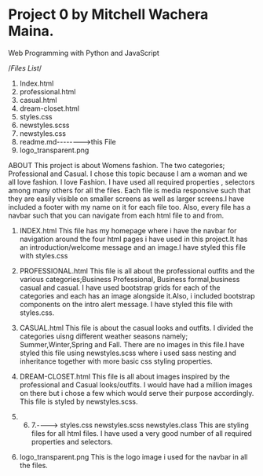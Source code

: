 # Project 0 by Mitchell Wachera Maina.

Web Programming with Python and JavaScript


/*Files List*/
1. Index.html
2. professional.html
3. casual.html
4. dream-closet.html
5. styles.css
6. newstyles.scss
7. newstyles.css
8. readme.md-------->this File
9. logo_transparent.png


ABOUT
This project is about Womens fashion. The two categories; Professional and Casual.
I chose this topic because I am a woman and we all love fashion. I love Fashion.
I have used all required properties , selectors among many others for all the files.
Each file is media responsive such that they are easily visible on smaller screens as
well as larger screens.I have included a footer with my name on it for each file too.
Also, every file has a navbar such that you can navigate from each html file to and from.

1. INDEX.html
This file has my homepage where i have the navbar for navigation around the four html pages
i have used in this project.It has an introduction/welcome message and an image.I have
styled this file with styles.css

2. PROFESSIONAL.html
This file is all about the professional outfits and the various categories;Business Professional,
Business formal,business casual and casual. I have used bootstrap grids for each of the categories
and each has an image alongside it.Also, i included bootstrap components on the intro alert message.
 I have styled this file with styles.css.

3. CASUAL.html
This file is about the casual looks and outfits. I divided the categories uisng different weather seasons
namely; Summer,Winter,Spring and Fall. There are no images in this file.I have styled this file using newstyles.scss
where i used sass nesting and inheritance together with more basic css styling properties.

4. DREAM-CLOSET.html
This file is all about images inspired by the professional and Casual looks/outfits.  I would have had
a million images on there but i chose a few which would serve their purpose accordingly. This file is styled by
newstyles.scss.

5. 6. 7.----> styles.css newstyles.scss newstyles.class
This are styling files for all html files. I have used a very good number of all required properties and selectors.

9. logo_transparent.png
This is the logo image i used for the navbar in all the files.

